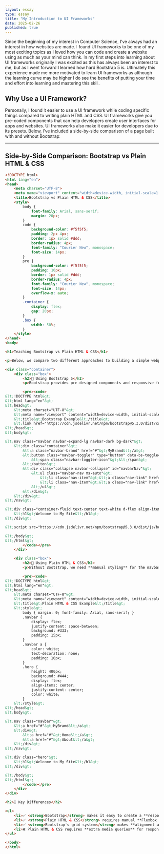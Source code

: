 ```yaml
---
layout: essay
type: essay
title: "My Introduction to UI Frameworks"
date: 2025-02-26
published: true
---
```


Since the beginning of my interest in Computer Science, I've always had an interest in how websites are made. I found UI frameworks to be one of my most exciting topics as I loved how you can code and create a website using as much as your mind can think. In my first steps into learning about UI frameworks originally I was excited as this has always been an interest to me, but as I went forward I learned how hard Bootstrap 5 is. Ultimately this experience made me more motivated to learn UI frameworks as although the learning curve may be higher I do see the benefits of putting your time and effort into learning and mastering this skill.  

## Why Use a UI Framework?

Personally, I found it easier to use a UI framework while coding specific things compared to writing plain HTML and CSS. UI frameworks give you pre-coded components that can help developers create user interfaces for apps and websites. UI frameworks also make it easier for developers due to its presets. Below, I’ve included a side-by-side comparison of a page built with and without Bootstrap:

---

## Side-by-Side Comparison: Bootstrap vs Plain HTML & CSS

```html
<!DOCTYPE html>
<html lang="en">
<head>
    <meta charset="UTF-8">
    <meta name="viewport" content="width=device-width, initial-scale=1.0">
    <title>Bootstrap vs Plain HTML & CSS</title>
    <style>
        body {
            font-family: Arial, sans-serif;
            margin: 20px;
        }
        code {
            background-color: #f5f5f5;
            padding: 2px 4px;
            border: 1px solid #ddd;
            border-radius: 4px;
            font-family: "Courier New", monospace;
            font-size: 14px;
        }
        pre {
            background-color: #f5f5f5;
            padding: 10px;
            border: 1px solid #ddd;
            border-radius: 4px;
            font-family: "Courier New", monospace;
            font-size: 14px;
            overflow-x: auto;
        }
        .container {
            display: flex;
            gap: 20px;
        }
        .box {
            width: 50%;
        }
    </style>
</head>
<body>

<h1>Teaching Bootstrap vs Plain HTML & CSS</h1>

<p>Below, we compare two different approaches to building a simple webpage.</p>

<div class="container">
    <div class="box">
        <h2>🚀 Using Bootstrap 5</h2>
        <p>Bootstrap provides pre-designed components and responsive features. Here is the code for a simple **Bootstrap navbar** and a hero section:</p>

        <pre><code>
&lt;!DOCTYPE html&gt;
&lt;html lang="en"&gt;
&lt;head&gt;
    &lt;meta charset="UTF-8"&gt;
    &lt;meta name="viewport" content="width=device-width, initial-scale=1.0"&gt;
    &lt;title&gt;Bootstrap Example&lt;/title&gt;
    &lt;link href="https://cdn.jsdelivr.net/npm/bootstrap@5.3.0/dist/css/bootstrap.min.css" rel="stylesheet"&gt;
&lt;/head&gt;
&lt;body&gt;

&lt;nav class="navbar navbar-expand-lg navbar-dark bg-dark"&gt;
    &lt;div class="container"&gt;
        &lt;a class="navbar-brand" href="#"&gt;MyBrand&lt;/a&gt;
        &lt;button class="navbar-toggler" type="button" data-bs-toggle="collapse" data-bs-target="#navbarNav"&gt;
            &lt;span class="navbar-toggler-icon"&gt;&lt;/span&gt;
        &lt;/button&gt;
        &lt;div class="collapse navbar-collapse" id="navbarNav"&gt;
            &lt;ul class="navbar-nav ms-auto"&gt;
                &lt;li class="nav-item"&gt;&lt;a class="nav-link" href="#"&gt;Home&lt;/a&gt;&lt;/li&gt;
                &lt;li class="nav-item"&gt;&lt;a class="nav-link" href="#"&gt;About&lt;/a&gt;&lt;/li&gt;
            &lt;/ul&gt;
        &lt;/div&gt;
    &lt;/div&gt;
&lt;/nav&gt;

&lt;div class="container-fluid text-center text-white d-flex align-items-center justify-content-center" style="height: 400px; background: #444;"&gt;
    &lt;h1&gt;Welcome to My Site&lt;/h1&gt;
&lt;/div&gt;

&lt;script src="https://cdn.jsdelivr.net/npm/bootstrap@5.3.0/dist/js/bootstrap.bundle.min.js"&gt;&lt;/script&gt;

&lt;/body&gt;
&lt;/html&gt;
        </code></pre>
    </div>

    <div class="box">
        <h2>🎨 Using Plain HTML & CSS</h2>
        <p>Without Bootstrap, we need **manual styling** for the navbar and hero section:</p>

        <pre><code>
&lt;!DOCTYPE html&gt;
&lt;html lang="en"&gt;
&lt;head&gt;
    &lt;meta charset="UTF-8"&gt;
    &lt;meta name="viewport" content="width=device-width, initial-scale=1.0"&gt;
    &lt;title&gt;Plain HTML & CSS Example&lt;/title&gt;
    &lt;style&gt;
        body { margin: 0; font-family: Arial, sans-serif; }
        .navbar {
            display: flex;
            justify-content: space-between;
            background: #333;
            padding: 15px;
        }
        .navbar a {
            color: white;
            text-decoration: none;
            padding: 10px;
        }
        .hero {
            height: 400px;
            background: #444;
            display: flex;
            align-items: center;
            justify-content: center;
            color: white;
        }
    &lt;/style&gt;
&lt;/head&gt;
&lt;body&gt;

&lt;nav class="navbar"&gt;
    &lt;a href="#"&gt;MyBrand&lt;/a&gt;
    &lt;div&gt;
        &lt;a href="#"&gt;Home&lt;/a&gt;
        &lt;a href="#"&gt;About&lt;/a&gt;
    &lt;/div&gt;
&lt;/nav&gt;

&lt;div class="hero"&gt;
    &lt;h1&gt;Welcome to My Site&lt;/h1&gt;
&lt;/div&gt;

&lt;/body&gt;
&lt;/html&gt;
        </code></pre>
    </div>
</div>

<h2>📌 Key Differences</h2>

<ul>
    <li>✅ <strong>Bootstrap</strong> makes it easy to create a **responsive navbar** without extra CSS.</li>
    <li>✅ <strong>Plain HTML & CSS</strong> requires manual **Flexbox styling** for positioning.</li>
    <li>✅ <strong>Bootstrap's grid system</strong> makes **alignment and spacing easier**.</li>
    <li>❌ Plain HTML & CSS requires **extra media queries** for responsiveness.</li>
</ul>

</body>
</html>
